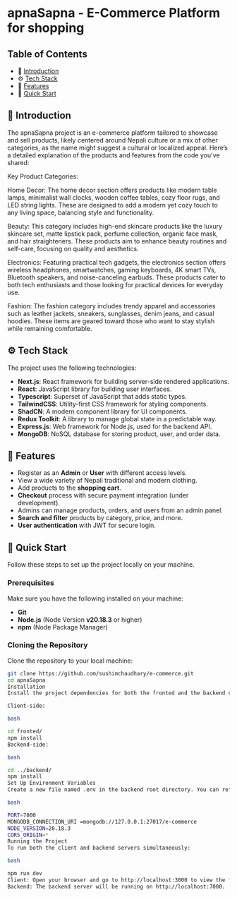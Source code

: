# apnaSapna - E-Commerce Platform for shopping

## Table of Contents
- 🤖 [Introduction](#introduction)
- ⚙️ [Tech Stack](#tech-stack)
- 🔋 [Features](#features)
- 🤸 [Quick Start](#quick-start)

## 🤖 Introduction

   The apnaSapna project is an e-commerce platform tailored to showcase and sell products, likely centered around Nepali culture or a mix of other categories, as the name might suggest a cultural or localized appeal. Here’s a detailed explanation of the products and features from the code you've shared:

Key Product Categories:

Home Decor:
The home decor section offers products like modern table lamps, minimalist wall clocks, wooden coffee tables, cozy floor rugs, and LED string lights. These are designed to add a modern yet cozy touch to any living space, balancing style and functionality.

Beauty:
This category includes high-end skincare products like the luxury skincare set, matte lipstick pack, perfume collection, organic face mask, and hair straighteners. These products aim to enhance beauty routines and self-care, focusing on quality and aesthetics.

Electronics:
Featuring practical tech gadgets, the electronics section offers wireless headphones, smartwatches, gaming keyboards, 4K smart TVs, Bluetooth speakers, and noise-canceling earbuds. These products cater to both tech enthusiasts and those looking for practical devices for everyday use.

Fashion:
The fashion category includes trendy apparel and accessories such as leather jackets, sneakers, sunglasses, denim jeans, and casual hoodies. These items are geared toward those who want to stay stylish while remaining comfortable.

## ⚙️ Tech Stack

The project uses the following technologies:

- **Next.js**: React framework for building server-side rendered applications.
- **React**: JavaScript library for building user interfaces.
- **Typescript**: Superset of JavaScript that adds static types.
- **TailwindCSS**: Utility-first CSS framework for styling components.
- **ShadCN**: A modern component library for UI components.
- **Redux Toolkit**: A library to manage global state in a predictable way.
- **Express.js**: Web framework for Node.js, used for the backend API.
- **MongoDB**: NoSQL database for storing product, user, and order data.

## 🔋 Features

- Register as an **Admin** or **User** with different access levels.
- View a wide variety of Nepali traditional and modern clothing.
- Add products to the **shopping cart**.
- **Checkout** process with secure payment integration (under development).
- Admins can manage products, orders, and users from an admin panel.
- **Search and filter** products by category, price, and more.
- **User authentication** with JWT for secure login.

## 🤸 Quick Start

Follow these steps to set up the project locally on your machine.

### Prerequisites

Make sure you have the following installed on your machine:

- **Git**
- **Node.js** (Node Version **v20.18.3** or higher)
- **npm** (Node Package Manager)

### Cloning the Repository

Clone the repository to your local machine:

```bash
git clone https://github.com/sushimchaudhary/e-commerce.git
cd apnaSapna
Installation
Install the project dependencies for both the fronted and the backend using npm:

Client-side:

bash

cd fronted/
npm install
Backend-side:

bash

cd ../backend/
npm install
Set Up Environment Variables
Create a new file named .env in the backend root directory. You can refer to .env.sample or add the following content:

bash

PORT=7000
MONGODB_CONNECTION_URI =mongodb://127.0.0.1:27017/e-commerce
NODE_VERSION=20.18.3
CORS_ORIGIN=*
Running the Project
To run both the client and backend servers simultaneously:

bash

npm run dev
Client: Open your browser and go to http://localhost:3000 to view the frontend.
Backend: The backend server will be running on http://localhost:7000.




